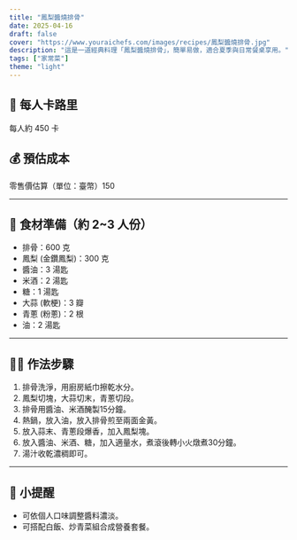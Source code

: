 ```yaml
---
title: "鳳梨醬燒排骨"
date: 2025-04-16
draft: false
cover: "https://www.youraichefs.com/images/recipes/鳳梨醬燒排骨.jpg"
description: "這是一道經典料理「鳳梨醬燒排骨」，簡單易做，適合夏季與日常餐桌享用。"
tags: ["家常菜"]
theme: "light"
---
```


## 🥄 每人卡路里  
每人約 450 卡

## 💰 預估成本  
零售價估算（單位：臺幣）150

---

## 🧾 食材準備（約 2~3 人份）

- 排骨：600 克
- 鳳梨 (金鑽鳳梨)：300 克
- 醬油：3 湯匙
- 米酒：2 湯匙
- 糖：1 湯匙
- 大蒜 (軟梗)：3 瓣
- 青蔥 (粉蔥)：2 根
- 油：2 湯匙

---

## 👩‍🍳 作法步驟

1. 排骨洗淨，用廚房紙巾擦乾水分。
2. 鳳梨切塊，大蒜切末，青蔥切段。
3. 排骨用醬油、米酒醃製15分鐘。
4. 熱鍋，放入油，放入排骨煎至兩面金黃。
5. 放入蒜末、青蔥段爆香，加入鳳梨塊。
6. 放入醬油、米酒、糖，加入適量水，煮滾後轉小火燉煮30分鐘。
7. 湯汁收乾濃稠即可。

---

## 📝 小提醒

- 可依個人口味調整醬料濃淡。
- 可搭配白飯、炒青菜組合成營養套餐。

